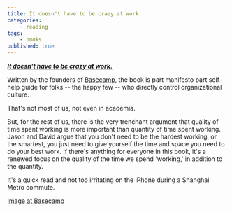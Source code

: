 ```yaml
---
title: It doesn't have to be crazy at work
categories:
	- reading
tags:
	- books
published: true
---
```

[___It doesn't have to be crazy at work.___](https://basecamp.com/books/calm "Book Link")

Written by the founders of [Basecamp](https://basecamp.com "Basecamp company site"), the book is part manifesto part self-help guide for folks -- the happy few -- who directly control organizational culture. 

That's not most of us, not even in academia.

But, for the rest of us, there is the very trenchant argument that quality of time spent working is more important than quantity of time spent working. Jason and David argue that you don't need to be the hardest working, or the smartest, you just need to give yourself the time and space  you need to do your best work. If there's anything for everyone in this book, it's a renewed focus on the quality of the time we spend 'working,' in addition to the quantity. 

It's a quick read and not too irritating on the iPhone during a Shanghai Metro commute. 

[Image at Basecamp]({{site.baseurl}}/https://basecamp.com/assets/books/idhtbcaw-front-c0c6d20f2c1bd59dafca406530a66269e25c836b41132bb31aa3c91b8db600e5.gif)
